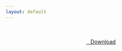 ```yaml
---
layout: default
---
```


<br />

<br />

<center>
<a href="https://drive.google.com/uc?authuser=0&id=1t9yzxSJMwfgJ_nSuR1eRth7d3viWJ6YG&export=download" class="hbt"><i class="fa fa-chevron-down" aria-hidden="true"></i>&nbsp; &nbsp;Download</a>
</center>
